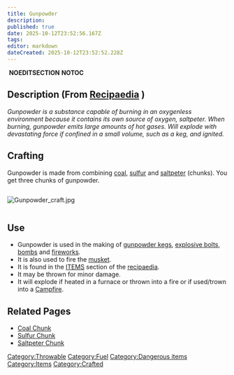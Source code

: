 ```yaml
---
title: Gunpowder
description: 
published: true
date: 2025-10-12T23:52:56.167Z
tags: 
editor: markdown
dateCreated: 2025-10-12T23:52:52.228Z
---
```


 __NOEDITSECTION__ __NOTOC__

## Description (From [Recipaedia](Recipaedia "wikilink") )

*Gunpowder is a substance capable of burning in an oxygenless
environment because it contains its own source of oxygen, saltpeter.
When burning, gunpowder emits large amounts of hot gases. Will explode
with devastating force if confined in a small volume, such as a keg, and
ignited.*

## Crafting

Gunpowder is made from combining [coal](Recipaedia/Minerals/Coal_Chunk.md "wikilink"),
[sulfur](Recipaedia/Minerals/Sulfur_Chunk.md "wikilink") and
[saltpeter](Recipaedia/Minerals/Saltpeter_Chunk.md "wikilink") (chunks). You get three chunks
of gunpowder.

<div style=" overflow: hidden">

![Gunpowder_craft.jpg](Gunpowder_craft.jpg "Gunpowder_craft.jpg")

</div>

## Use

  - Gunpowder is used in the making of [gunpowder
    kegs](Gunpowder_Kegs "wikilink"), [explosive
    bolts](Explosive_Bolt "wikilink"), [bombs](Bomb "wikilink") and
    [fireworks](Firework "wikilink").
  - It is also used to fire the [musket](musket "wikilink").
  - It is found in the [ITEMS](:Category:Items "wikilink") section of
    the [recipaedia](recipaedia "wikilink").
  - It may be thrown for minor damage.
  - It will explode if heated in a furnace or thrown into a fire or if
    used/trown into a [Campfire](Campfire "wikilink").

## Related Pages

  - [Coal Chunk](Recipaedia/Minerals/Coal_Chunk.md "wikilink")
  - [Sulfur Chunk](Recipaedia/Minerals/Sulfur_Chunk.md "wikilink")
  - [Saltpeter Chunk](Recipaedia/Minerals/Saltpeter_Chunk.md "wikilink")

[Category:Throwable](Category:Throwable "wikilink")
[Category:Fuel](Category:Fuel "wikilink") [Category:Dangerous
items](Category:Dangerous_items "wikilink")
[Category:Items](Category:Items "wikilink")
[Category:Crafted](Category:Crafted "wikilink")